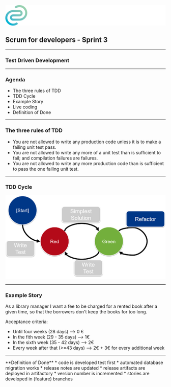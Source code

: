 <!-- .slide: data-background="img/background_title.jpg" data-state="intro" class="center" -->
![](img/cc_logo.png) <!-- .element: class="cc_logo" -->
## Scrum for developers - Sprint 3 <!-- .element: class="heading" -->
----
### Test Driven Development <!-- .element: class="heading" -->

---

### Agenda
* The three rules of TDD
* TDD Cycle
* Example Story
* Live coding
* Definition of Done

---

### The three rules of TDD

- You are not allowed to write any production code unless it is to make a failing unit test pass.
- You are not allowed to write any more of a unit test than is sufficient to fail; and compilation failures are failures.
- You are not allowed to write any more production code than is sufficient to pass the one failing unit test.
---

### TDD Cycle

![](img/tdd-cycle.png)

---

### Example Story

As a library manager I want a fee to be charged for a rented book after a given
time, so that the borrowers don't keep the books for too long.

Acceptance criteria:

* Until four weeks (28 days) --> 0 €
* In the fith week (29 - 35 days) --> 1€
* In the sixth week (35 - 42 days) --> 2€
* Every week after that (>=43 days) --> 2€ + 3€ for every additional week

---

<div class="dodbox">
**Definition of Done**
* code is developed test first
* automated database migration works <!-- .element: class="former" -->
* release notes are updated <!-- .element: class="former" -->
* release artifacts are deployed in artifactory <!-- .element: class="former" -->
* version number is incremented <!-- .element: class="former" -->
* stories are developed in (feature) branches <!-- .element: class="former" -->
